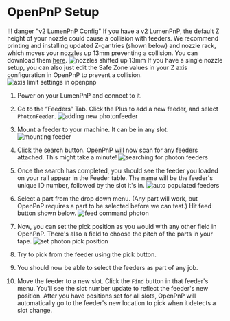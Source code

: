 # OpenPnP Setup
<!-- 
## Actuator Setup

!!! note "Config Files from Release v3.0.5 or Later"
      If you've set up your LumenPnP using OpenPnP config files from release `v3.0.5` or later, you can skip this step; it's already been done for you.

1. Open OpenPnP.
2. Make a new Actuator titled `PhotonFeederData` and give it the following settings:
   ![PhotonFeederData actuator](img/photon-actuator.png)
3. Press Apply to save your changes.
4. Navigate to `Drivers > GcodeDriver`. Switch to the `Gcode` tab. Switch the `Head Mountable` dropdown to `Actuator: [No Head] PhotonFeederData`. Switch the `Setting` to `ACTUATOR_READ_COMMAND`. In the text box, paste in `M485 {Value}`.
   ![actuator read command for photon actuator](img/actuator-read-data.png)

5. Switch the `Setting` to `ACTUATOR_READ_REGEX`. In the text box, paste in `rs485-reply: (?<Value>.*)`
   ![acutuator regex for photon actuator](img/photon-read-regex-data.png)

## Add Feeders
-->

!!! danger "v2 LumenPnP Config"
      If you have a v2 LumenPnP, the default Z height of your nozzle could cause a collision with feeders. We recommend printing and installing updated Z-gantries (shown below) and nozzle rack, which moves your nozzles up 13mm preventing a collision. You can download them [here](https://github.com/opulo-inc/lumenpnp/releases/download/v3.0.4/LumenPnP-STLs-v3.0.4.zip).
      ![nozzles shifted up 13mm](img/nozzles-shifted.png)
      If you have a single nozzle setup, you can also just edit the Safe Zone values in your Z axis configuration in OpenPnP to prevent a collision.
      ![axis limit settings in openpnp](img/axis-limits.png)

1. Power on your LumenPnP and connect to it.

2. Go to the “Feeders” Tab. Click the Plus to add a new feeder, and select `PhotonFeeder`.
   ![adding new photonfeeder](img/new-photon-feeder.png)

3. Mount a feeder to your machine. It can be in any slot.
   ![mounting feeder](../4-mounting/img/mounting.gif)

4. Click the search button. OpenPnP will now scan for any feeders attached. This might take a minute!
   ![searching for photon feeders](img/photon-scan.png)

5. Once the search has completed, you should see the feeder you loaded on your rail appear in the Feeder table. The name will be the feeder's unique ID number, followed by the slot it's in.
   ![auto populated feeders](img/auto-populated-feeders.png)

6. Select a part from the drop down menu. (Any part will work, but OpenPnP requires a part to be selected before we can test.) Hit feed button shown below.
   ![feed command photon](img/feed-photon-feeder.png)

7. Now, you can set the pick position as you would with any other field in OpenPnP. There's also a field to choose the pitch of the parts in your tape.
   ![set photon pick position](img/pick-position.png)

8. Try to pick from the feeder using the pick button.

9.  You should now be able to select the feeders as part of any job.

10. Move the feeder to a new slot. Click the `Find` button in that feeder's menu. You'll see the slot number update to reflect the feeder's new position. After you have positions set for all slots, OpenPnP will automatically go to the feeder's new location to pick when it detects a slot change.
